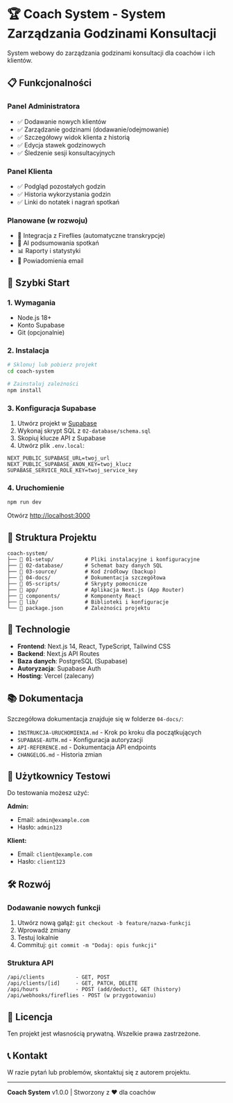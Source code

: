 # 🏆 Coach System - System Zarządzania Godzinami Konsultacji

System webowy do zarządzania godzinami konsultacji dla coachów i ich klientów.

## 📋 Funkcjonalności

### Panel Administratora
- ✅ Dodawanie nowych klientów
- ✅ Zarządzanie godzinami (dodawanie/odejmowanie)
- ✅ Szczegółowy widok klienta z historią
- ✅ Edycja stawek godzinowych
- ✅ Śledzenie sesji konsultacyjnych

### Panel Klienta
- ✅ Podgląd pozostałych godzin
- ✅ Historia wykorzystania godzin
- ✅ Linki do notatek i nagrań spotkań

### Planowane (w rozwoju)
- 🔄 Integracja z Fireflies (automatyczne transkrypcje)
- 🤖 AI podsumowania spotkań
- 📊 Raporty i statystyki
- 📧 Powiadomienia email

## 🚀 Szybki Start

### 1. Wymagania
- Node.js 18+ 
- Konto Supabase
- Git (opcjonalnie)

### 2. Instalacja

```bash
# Sklonuj lub pobierz projekt
cd coach-system

# Zainstaluj zależności
npm install
```

### 3. Konfiguracja Supabase

1. Utwórz projekt w [Supabase](https://supabase.com)
2. Wykonaj skrypt SQL z `02-database/schema.sql`
3. Skopiuj klucze API z Supabase
4. Utwórz plik `.env.local`:

```env
NEXT_PUBLIC_SUPABASE_URL=twoj_url
NEXT_PUBLIC_SUPABASE_ANON_KEY=twoj_klucz
SUPABASE_SERVICE_ROLE_KEY=twoj_service_key
```

### 4. Uruchomienie

```bash
npm run dev
```

Otwórz [http://localhost:3000](http://localhost:3000)

## 📁 Struktura Projektu

```
coach-system/
├── 📁 01-setup/          # Pliki instalacyjne i konfiguracyjne
├── 📁 02-database/       # Schemat bazy danych SQL
├── 📁 03-source/         # Kod źródłowy (backup)
├── 📁 04-docs/           # Dokumentacja szczegółowa
├── 📁 05-scripts/        # Skrypty pomocnicze
├── 📁 app/               # Aplikacja Next.js (App Router)
├── 📁 components/        # Komponenty React
├── 📁 lib/               # Biblioteki i konfiguracje
└── 📄 package.json       # Zależności projektu
```

## 🔧 Technologie

- **Frontend**: Next.js 14, React, TypeScript, Tailwind CSS
- **Backend**: Next.js API Routes
- **Baza danych**: PostgreSQL (Supabase)
- **Autoryzacja**: Supabase Auth
- **Hosting**: Vercel (zalecany)

## 📚 Dokumentacja

Szczegółowa dokumentacja znajduje się w folderze `04-docs/`:

- `INSTRUKCJA-URUCHOMIENIA.md` - Krok po kroku dla początkujących
- `SUPABASE-AUTH.md` - Konfiguracja autoryzacji
- `API-REFERENCE.md` - Dokumentacja API endpoints
- `CHANGELOG.md` - Historia zmian

## 👥 Użytkownicy Testowi

Do testowania możesz użyć:

**Admin:**
- Email: `admin@example.com`
- Hasło: `admin123`

**Klient:**
- Email: `client@example.com`
- Hasło: `client123`

## 🛠️ Rozwój

### Dodawanie nowych funkcji

1. Utwórz nową gałąź: `git checkout -b feature/nazwa-funkcji`
2. Wprowadź zmiany
3. Testuj lokalnie
4. Commituj: `git commit -m "Dodaj: opis funkcji"`

### Struktura API

```
/api/clients          - GET, POST
/api/clients/[id]     - GET, PATCH, DELETE
/api/hours            - POST (add/deduct), GET (history)
/api/webhooks/fireflies - POST (w przygotowaniu)
```

## 📄 Licencja

Ten projekt jest własnością prywatną. Wszelkie prawa zastrzeżone.

## 📞 Kontakt

W razie pytań lub problemów, skontaktuj się z autorem projektu.

---

**Coach System** v1.0.0 | Stworzony z ❤️ dla coachów